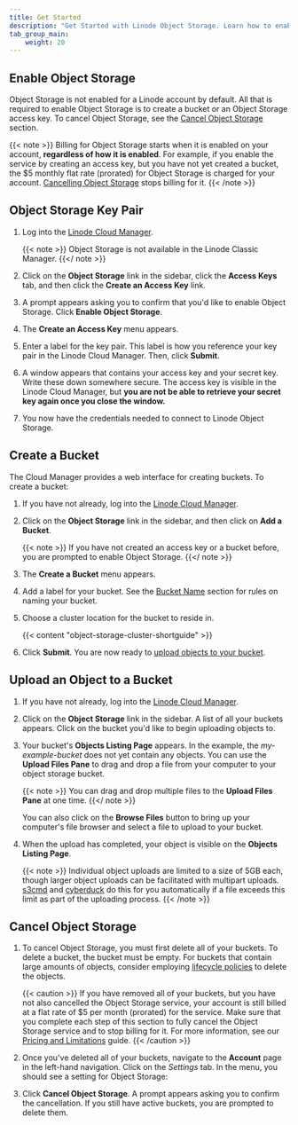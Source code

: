 ```yaml
---
title: Get Started
description: "Get Started with Linode Object Storage. Learn how to enable Object Storage, create an object storage key pair, create a bucket, upload an object to a bucket, and cancel object storage."
tab_group_main:
    weight: 20
---
```


## Enable Object Storage

Object Storage is not enabled for a Linode account by default. All that is required to enable Object Storage is to create a bucket or an Object Storage access key. To cancel Object Storage, see the [Cancel Object Storage](#cancel-object-storage) section.

{{< note >}}
Billing for Object Storage starts when it is enabled on your account, **regardless of how it is enabled**. For example, if you enable the service by creating an access key, but you have not yet created a bucket, the $5 monthly flat rate (prorated) for Object Storage is charged for your account. [Cancelling Object Storage](#cancel-object-storage) stops billing for it.
{{< /note >}}

## Object Storage Key Pair

1.  Log into the [Linode Cloud Manager](https://cloud.linode.com).

      {{< note >}}
Object Storage is not available in the Linode Classic Manager.
{{</ note >}}

1.  Click on the **Object Storage** link in the sidebar, click the **Access Keys** tab, and then click the **Create an Access Key** link.

1.  A prompt appears asking you to confirm that you'd like to enable Object Storage. Click **Enable Object Storage**.

1.  The **Create an Access Key** menu appears.

1.  Enter a label for the key pair. This label is how you reference your key pair in the Linode Cloud Manager. Then, click **Submit**.

1.  A window appears that contains your access key and your secret key. Write these down somewhere secure. The access key is visible in the Linode Cloud Manager, but **you are not be able to retrieve your secret key again once you close the window.**

1.  You now have the credentials needed to connect to Linode Object Storage.

## Create a Bucket

The Cloud Manager provides a web interface for creating buckets. To create a bucket:

1.  If you have not already, log into the [Linode Cloud Manager](https://cloud.linode.com).

1.  Click on the **Object Storage** link in the sidebar, and then click on **Add a Bucket**.

    {{< note >}}
If you have not created an access key or a bucket before, you are prompted to enable Object Storage.
{{</ note >}}

1.  The **Create a Bucket** menu appears.

1.  Add a label for your bucket. See the [Bucket Name](#bucket-names) section for rules on naming your bucket.

1.  Choose a cluster location for the bucket to reside in.

      {{< content "object-storage-cluster-shortguide" >}}

1.  Click **Submit**. You are now ready to [upload objects to your bucket](#upload-objects-to-a-bucket).

## Upload an Object to a Bucket

1.  If you have not already, log into the [Linode Cloud Manager](https://cloud.linode.com).

1.  Click on the **Object Storage** link in the sidebar. A list of all your buckets appears. Click on the bucket you'd like to begin uploading objects to.

1. Your bucket's **Objects Listing Page** appears. In the example, the *my-example-bucket* does not yet contain any objects. You can use the **Upload Files Pane** to drag and drop a file from your computer to your object storage bucket.

      {{< note >}}
You can drag and drop multiple files to the **Upload Files Pane** at one time.
   {{</ note >}}

   You can also click on the **Browse Files** button to bring up your computer's file browser and select a file to upload to your bucket.

1.  When the upload has completed, your object is visible on the **Objects Listing Page**.

      {{< note >}}
Individual object uploads are limited to a size of 5GB each, though larger object uploads can be facilitated with multipart uploads. [s3cmd](#s3cmd) and [cyberduck](#cyberduck) do this for you automatically if a file exceeds this limit as part of the uploading process.
{{< /note >}}

## Cancel Object Storage

1.  To cancel Object Storage, you must first delete all of your buckets. To delete a bucket, the bucket must be empty. For buckets that contain large amounts of objects, consider employing [lifecycle policies](/docs/platform/object-storage/lifecycle-policies/) to delete the objects.

      {{< caution >}}
If you have removed all of your buckets, but you have not also cancelled the Object Storage service, your account is still billed at a flat rate of $5 per month (prorated) for the service. Make sure that you complete each step of this section to fully cancel the Object Storage service and to stop billing for it. For more information, see our [Pricing and Limitations](/docs/platform/object-storage/pricing-and-limitations/) guide.
{{< /caution >}}

1.  Once you've deleted all of your buckets, navigate to the **Account** page in the left-hand navigation. Click on the *Settings* tab. In the menu, you should see a setting for Object Storage:

1.  Click **Cancel Object Storage**. A prompt appears asking you to confirm the cancellation. If you still have active buckets, you are prompted to delete them.
